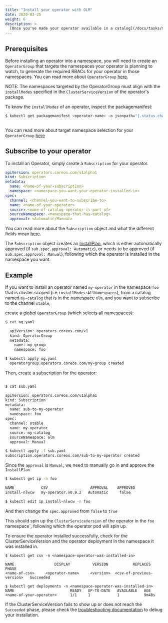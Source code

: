 ```yaml
---
title: "Install your operator with OLM"
date: 2020-03-25
weight: 6
description: >
  [Once you've made your operator available in a catalog](/docs/tasks/make-operator-part-of-catalog/), or you've chosen an operator from the [list of operators available to be installed in the cluster](/docs/tasks/list-operators-available-to-install/), you can install your operator by creating a [`Subscription`](/docs/concepts/crds/subscription/) to a specific [channel](/docs/glossary/glossary/#channel). 
---
```


## Prerequisites

Before installing an operator into a namespace, you will need to create an `OperatorGroup` that targets the namespaces your operator is planning to watch, to generate the required RBACs for your operator in those namespaces. You can read more about `OperatorGroup` [here](/docs/concepts/crds/operatorgroup). 

NOTE: The namespaces targeted by the OperatorGroup must align with the `installModes` specified  in the `ClusterServiceVersion` of the operator's package.

To know the `installModes` of an operator, inspect the packagemanifest: 

```bash
$ kubectl get packagemanifest <operator-name> -o jsonpath="{.status.channels[0].currentCSVDesc.installModes}"
          
```

You can read more about target namespace selection for your `OperatorGroup` [here](/docs/concepts/crds/operatorgroup#target-namespace-selection)

## Subscribe to your operator

To install an Operator, simply create a `Subscription` for your operator.

```yaml
apiVersion: operators.coreos.com/v1alpha1
kind: Subscription
metadata:
  name: <name-of-your-subscription>
  namespace: <namespace-you-want-your-operator-installed-in>
spec:
  channel: <channel-you-want-to-subscribe-to>
  name: <name-of-your-operator>
  source: <name-of-catalog-operator-is-part-of>
  sourceNamespace: <namespace-that-has-catalog>
  approval: <Automatic/Manual>
 ```  

You can read more about the `Subscription` object and what the different fields mean [here](/docs/concepts/crds/subscription).

The `Subscription` object creates an [InstallPlan](/docs/concepts/crds/installplan), which is either automatically approved (if `sub.spec.approval: Automatic`), or needs to be approved (if `sub.spec.approval: Manual`), following which the operator is installed in the namespace you want.

## Example 

If you want to install an operator named `my-operator` in the namespace `foo` that is cluster scoped (i.e `installModes:AllNamespaces`), from a catalog named `my-catalog` that is in the namespace `olm`, and you want to subscribe to the channel `stable`, 

create a _global_ `OperatorGroup` (which selects all namespaces): 

```bash
$ cat og.yaml 

  apiVersion: operators.coreos.com/v1
  kind: OperatorGroup
  metadata:
    name: my-group
    namespace: foo

$ kubectl apply og.yaml 
  operatorgroup.operators.coreos.com/my-group created 
```

Then, create a subscription for the operator: 

```bash

$ cat sub.yaml

apiVersion: operators.coreos.com/v1alpha1
kind: Subscription
metadata:
  name: sub-to-my-operator
  namespace: foo
spec:
  channel: stable
  name: my-operator
  source: my-catalog
  sourceNamespace: olm
  approval: Manual

$ kubectl apply -f sub.yaml
subscription.operators.coreos.com/sub-to-my-operator created
 ``` 

Since the `approval` is `Manual`, we need to manually go in and approve the `InstallPlan`

```bash 
$ kubectl get ip -n foo

NAME            CSV                   APPROVAL    APPROVED
install-nlwcw   my-operator.v0.9.2   Automatic     false

$ kubectl edit ip install-nlwcw -n foo
```
And then change the `spec.approved` from `false` to `true`

This should spin up the `ClusterServiceVersion` of the operator in the `foo` namespace`, following which the operator pod will spin up.

To ensure the operator installed successfully, check for the ClusterServiceVersion and the operator deployment in the namespace it was installed in. 

```
$ kubectl get csv -n <namespace-operator-was-installed-in>

NAME                  DISPLAY          VERSION           REPLACES              PHASE
<name-of-csv>     <operator-name>     <version>  <csv-of-previous-version>   Succeeded
```
```
$ kubectl get deployments -n <namespace-operator-was-installed-in>
NAME                         READY   UP-TO-DATE   AVAILABLE   AGE
<name-of-your-operator>      1/1     1            1           9m48s
```

If the ClusterServiceVersion fails to show up or does not reach the `Succeeded` phase, please check the [troubleshooting documentation](/docs/tasks/troubleshooting/clusterserviceversion/) to debug your installation. 
